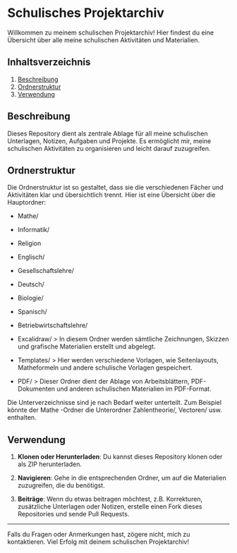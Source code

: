 # Schulisches Projektarchiv

Willkommen zu meinem schulischen Projektarchiv! Hier findest du eine Übersicht über alle meine schulischen Aktivitäten und Materialien.

## Inhaltsverzeichnis

1. [Beschreibung](#beschreibung)
2. [Ordnerstruktur](#ordnerstruktur)
3. [Verwendung](#verwendung)

## Beschreibung

Dieses Repository dient als zentrale Ablage für all meine schulischen Unterlagen, Notizen, Aufgaben und Projekte. Es ermöglicht mir, meine schulischen Aktivitäten zu organisieren und leicht darauf zuzugreifen.

## Ordnerstruktur

Die Ordnerstruktur ist so gestaltet, dass sie die verschiedenen Fächer und Aktivitäten klar und übersichtlich trennt. Hier ist eine Übersicht über die Hauptordner:

- Mathe/
- Informatik/
- Religion
- Englisch/
- Gesellschaftslehre/
- Deutsch/
- Biologie/
- Spanisch/
- Betriebwirtschaftslehre/

- Excalidraw/ > In diesem Ordner werden sämtliche Zeichnungen, Skizzen und grafische Materialien erstellt und abgelegt. 
- Templates/ > Hier werden verschiedene Vorlagen, wie Seitenlayouts, Matheformeln und andere schulische Vorlagen gespeichert.
- PDF/ > Dieser Ordner dient der Ablage von Arbeitsblättern, PDF-Dokumenten und anderen schulischen Materialien im PDF-Format.

Die Unterverzeichnisse sind je nach Bedarf weiter unterteilt. Zum Beispiel könnte der Mathe -Ordner die Unterordner Zahlentheorie/, Vectoren/ usw. enthalten.

## Verwendung

1. **Klonen oder Herunterladen**: Du kannst dieses Repository klonen oder als ZIP herunterladen.

2. **Navigieren**: Gehe in die entsprechenden Ordner, um auf die Materialien zuzugreifen, die du benötigst.

3. **Beiträge**: Wenn du etwas beitragen möchtest, z.B. Korrekturen, zusätzliche Unterlagen oder Notizen, erstelle einen Fork dieses Repositories und sende Pull Requests.

---

Falls du Fragen oder Anmerkungen hast, zögere nicht, mich zu kontaktieren. Viel Erfolg mit deinem schulischen Projektarchiv!
